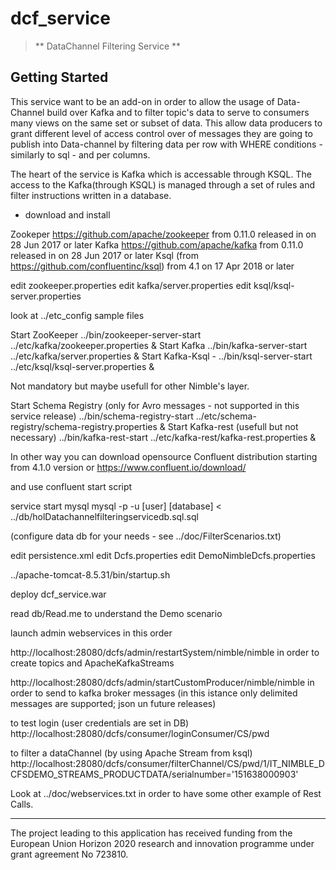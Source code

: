 # dcf_service

> ** DataChannel Filtering Service **



<a name="getting-started"></a>
## Getting Started
This service want to be an add-on in order to allow the usage of Data-Channel build over Kafka and to filter topic's data to serve to consumers many views on the same set or subset of data.
This allow data producers to grant different level of access control over of messages they are going to publish into Data-channel by filtering data per row with WHERE conditions - similarly to sql - and per columns.

The heart of the service is Kafka which is accessable through KSQL. The access to the Kafka(through KSQL) is managed through a set of rules and filter instructions written in a database.

- download and install

Zookeper https://github.com/apache/zookeeper from 0.11.0 released in on 28 Jun 2017 or later
Kafka https://github.com/apache/kafka  from 0.11.0 released in on 28 Jun 2017 or  later
Ksql (from https://github.com/confluentinc/ksql) from 4.1 on 17 Apr 2018 or later

edit zookeeper.properties
edit kafka/server.properties
edit ksql/ksql-server.properties

look at ../etc_config sample files

Start ZooKeeper
../bin/zookeeper-server-start ../etc/kafka/zookeeper.properties &
Start Kafka
../bin/kafka-server-start ../etc/kafka/server.properties &
Start Kafka-Ksql - 
../bin/ksql-server-start ../etc/ksql/ksql-server.properties &

Not mandatory but maybe usefull for other Nimble's layer.

 Start Schema Registry (only for Avro messages - not supported in this service release)
../bin/schema-registry-start ../etc/schema-registry/schema-registry.properties &
 Start Kafka-rest (usefull but not necessary)
../bin/kafka-rest-start ../etc/kafka-rest/kafka-rest.properties &


In other way you can download opensource Confluent distribution starting from 4.1.0 version or 
https://www.confluent.io/download/

and use 
confluent start 
script

service start mysql
mysql -p -u [user] [database] < ../db/holDatachannelfilteringservicedb.sql.sql

(configure data db for your needs - see ../doc/FilterScenarios.txt)

edit persistence.xml 
edit Dcfs.properties
edit DemoNimbleDcfs.properties

../apache-tomcat-8.5.31/bin/startup.sh

deploy dcf_service.war

read db/Read.me to understand the Demo scenario

launch admin webservices in this order

http://localhost:28080/dcfs/admin/restartSystem/nimble/nimble
in order to create topics and ApacheKafkaStreams

http://localhost:28080/dcfs/admin/startCustomProducer/nimble/nimble
in order to send to kafka broker messages (in this istance only delimited messages are supported; json un future releases)

to test login (user credentials are set in DB)
http://localhost:28080/dcfs/consumer/loginConsumer/CS/pwd

to filter a dataChannel (by using Apache Stream from ksql)
http://localhost:28080/dcfs/consumer/filterChannel/CS/pwd/1/IT_NIMBLE_DCFSDEMO_STREAMS_PRODUCTDATA/serialnumber='151638000903'


Look at ../doc/webservices.txt in order to have some other example of Rest Calls.


 ---
The project leading to this application has received funding from the European Union Horizon 2020 research and innovation programme under grant agreement No 723810.